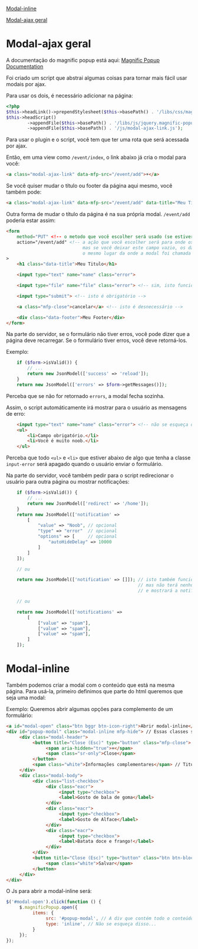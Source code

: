 [Modal-inline](#modal-inline)

[Modal-ajax geral](#modal-ajax)

# Modal-ajax geral
A documentação do magnific popup está aqui:
[Magnific Popup Documentation](http://dimsemenov.com/plugins/magnific-popup/documentation.html)

Foi criado um script que abstrai algumas coisas para tornar mais fácil usar modais por ajax.

Para usar os dois, é necessário adicionar na página:

```php
<?php
$this->headLink()->prependStylesheet($this->basePath() . '/libs/css/magnific-popup.css');
$this->headScript()
        ->appendFile($this->basePath() . '/libs/js/jquery.magnific-popup.min.js')
        ->appendFile($this->basePath() . '/js/modal-ajax-link.js');
```

Para usar o plugin e o script, você tem que ter uma rota que será acessada por ajax.

Então, em uma view como `/event/index`, o link abaixo já cria o modal para você:

```html
<a class="modal-ajax-link" data-mfp-src="/event/add">+</a>
```

Se você quiser mudar o título ou footer da página aqui mesmo, você também pode:

```html
<a class="modal-ajax-link" data-mfp-src="/event/add" data-title="Meu Título" data-footer="Meu Footer">+</a>
```

Outra forma de mudar o título da página é na sua própria modal.
`/event/add` poderia estar assim:

```html
<form
    method="PUT" <!-- o metodo que você escolher será usado (se estiver vazio, por padrão é GET) -->
    action="/event/add" <!-- a ação que você escolher será para onde os dados serão enviados por ajax,
                             mas se você deixar este campo vazio, os dados serão enviados para
                             o mesmo lugar da onde a modal foi chamada -->
>
    <h1 class="data-title">Meu Titulo</h1>

    <input type="text" name="name" class="error">

    <input type="file" name="file" class="error"> <!-- sim, isto funciona! -->

    <input type="submit"> <!-- isto é obrigatório -->

    <a class="mfp-close">cancelar</a> <!-- isto é desnecessário -->

    <div class="data-footer">Meu Footer</div>
</form>
```

Na parte do servidor, se o formulário não tiver erros, você pode dizer que a página deve recarregar.
Se o formulário tiver erros, você deve retorná-los.

Exemplo:
```php
    if ($form->isValid()) {
        // ...
        return new JsonModel(['success' => 'reload']);
    }
    return new JsonModel(['errors' => $form->getMessages()]);
```

Perceba que se não for retornado `errors`, a modal fecha sozinha.

Assim, o script automáticamente irá mostrar para o usuário as mensagens de erro:
```html
    <input type="text" name="name" class="error"> <!-- não se esqueça de por a class "error"! -->
    <ul>
        <li>Campo obrigatório.</li>
        <li>Você é muito noob.</li>
    </ul>
```

Perceba que todo `<ul>` e `<li>` que estiver abaixo de algo que tenha a classe `input-error` será apagado quando o usuário enviar o formulário.

Na parte do servidor, você também pedir para o script redirecionar o usuário para outra página ou mostrar notificações:
```php
    if ($form->isValid()) {
        // ...
        return new JsonModel(['redirect' => '/home']);
    }
    return new JsonModel(['notification' => 
        [
            "value" => "Noob", // opcional
            "type" => "error"  // opcional
            "options" => [     // opcional
                "autoHideDelay" => 10000
            ]
        ]
    ]);

    // ou

    return new JsonModel(['notification' => []]); // isto também funciona
                                                  // mas não terá nenhuma mensagem
                                                  // e mostrará a notificação no tipo padrão (success)

    // ou

    return new JsonModel(['notifications' =>
        [
            ["value" => "spam"],
            ["value" => "spam"],
            ["value" => "spam"],
        ]
    ]);
```




# Modal-inline
Também podemos criar a modal com o conteúdo que está na mesma página.
Para usá-la, primeiro definimos que parte do html queremos que seja uma modal:

Exemplo:
Queremos abrir algumas opções para complemento de um formulário:

```html
<a id="modal-open" class="btn bggr btn-icon-right">Abrir modal-inline</a>
<div id="popup-modal" class="modal-inline mfp-hide"> // Essas classes são muito importantes
     <div class="modal-header">
          <button title="Close (Esc)" type="button" class="mfp-close">
               <span aria-hidden="true">×</span>
               <span class="sr-only">Close</span>
          </button>
          <span class="white">Informações complementares</span> // Titulo da modal
     </div>
     <div class="modal-body">
          <div class="list-checkbox">
               <div class="eacr">
                    <input type="checkbox">
                    <label>Gosto de bala de goma</label>                        
               </div>
               <div class="eacr">
                    <input type="checkbox">
                    <label>Gosto de Alface</label>                        
               </div>
               <div class="eacr">
                    <input type="checkbox">
                    <label>Batata doce e frango!</label>
               </div>
          </div>
          <button title="Close (Esc)" type="button" class="btn btn-block btn-save bgbl cancelSave">
               <span class="white">Salvar</span>
          </button>
     </div>
</div>

```

O Js para abrir a modal-inline será:

```javascript
$('#modal-open').click(function () {
     $.magnificPopup.open({
          items: {
               src: '#popup-modal', // A div que contém todo o conteúdo que definimos
               type: 'inline', // Não se esqueça disso...
          }
     });
});

```